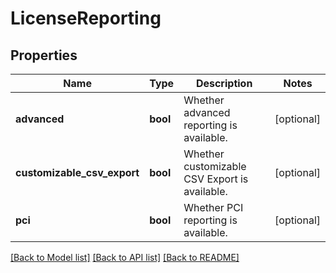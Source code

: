 # LicenseReporting

## Properties
Name | Type | Description | Notes
------------ | ------------- | ------------- | -------------
**advanced** | **bool** | Whether advanced reporting is available. | [optional] 
**customizable_csv_export** | **bool** | Whether customizable CSV Export is available. | [optional] 
**pci** | **bool** | Whether PCI reporting is available. | [optional] 

[[Back to Model list]](../README.md#documentation-for-models) [[Back to API list]](../README.md#documentation-for-api-endpoints) [[Back to README]](../README.md)

